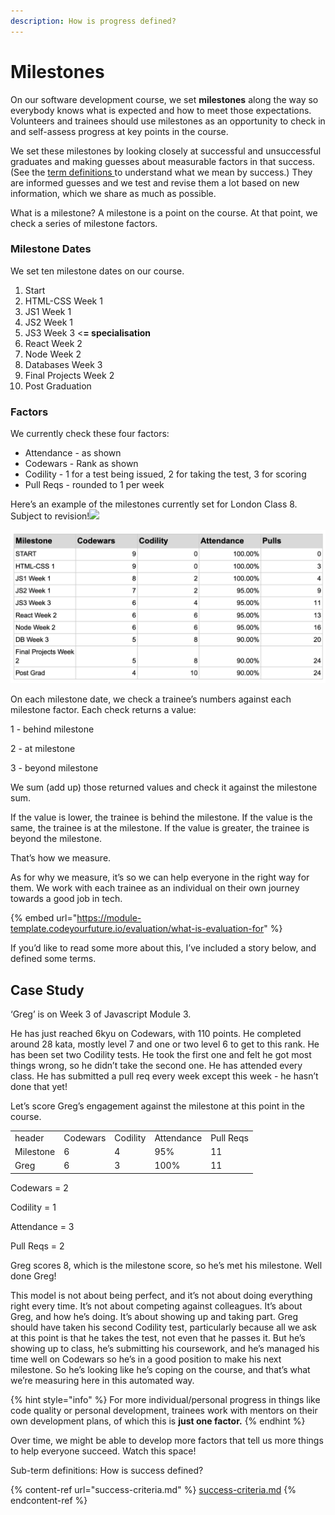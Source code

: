 ```yaml
---
description: How is progress defined?
---
```


# Milestones

On our software development course, we set **milestones** along the way so everybody knows what is expected and how to meet those expectations. Volunteers and trainees should use milestones as an opportunity to check in and self-assess progress at key points in the course.

We set these milestones by looking closely at successful and unsuccessful graduates and making guesses about measurable factors in that success. (See the [term definitions ](success-criteria.md)to understand what we mean by success.) They are informed guesses and we test and revise them a lot based on new information, which we share as much as possible.&#x20;

What is a milestone? A milestone is a point on the course. At that point, we check a series of milestone factors.&#x20;

### Milestone Dates&#x20;

We set ten milestone dates on our course.

1. Start
2. HTML-CSS Week 1&#x20;
3. JS1 Week 1&#x20;
4. JS2 Week 1&#x20;
5. JS3 Week 3 <**= specialisation**&#x20;
6. React Week 2&#x20;
7. Node Week 2&#x20;
8. Databases Week 3&#x20;
9. Final Projects Week 2&#x20;
10. Post Graduation&#x20;

### Factors&#x20;

We currently check these four factors:

* Attendance - as shown&#x20;
* Codewars - Rank as shown&#x20;
* Codility - 1 for a test being issued, 2 for taking the test, 3 for scoring&#x20;
* Pull Reqs - rounded to 1 per week

Here’s an example of the milestones currently set for London Class 8. Subject to revision!![](broken-reference)

![sample of milestones set for a live class](<../../../.gitbook/assets/Screenshot 2021-10-21 at 17.16.42.png>)

On each milestone date, we check a trainee’s numbers against each milestone factor. Each check returns a value:

1 - behind milestone&#x20;

2 - at milestone&#x20;

3 - beyond milestone

We sum (add up) those returned values and check it against the milestone sum.

If the value is lower, the trainee is behind the milestone. If the value is the same, the trainee is at the milestone. If the value is greater, the trainee is beyond the milestone.

That’s how we measure.

As for why we measure, it’s so we can help everyone in the right way for them. We work with each trainee as an individual on their own journey towards a good job in tech.&#x20;

{% embed url="https://module-template.codeyourfuture.io/evaluation/what-is-evaluation-for" %}

If you’d like to read some more about this, I’ve included a story below, and defined some terms.

## Case Study

‘Greg’ is on Week 3 of Javascript Module 3.

He has just reached 6kyu on Codewars, with 110 points. He completed around 28 kata, mostly level 7 and one or two level 6 to get to this rank. He has been set two Codility tests. He took the first one and felt he got most things wrong, so he didn’t take the second one. He has attended every class. He has submitted a pull req every week except this week - he hasn’t done that yet!

Let’s score Greg’s engagement against the milestone at this point in the course.

|           |          |          |            |           |
| --------- | -------- | -------- | ---------- | --------- |
| header    | Codewars | Codility | Attendance | Pull Reqs |
| Milestone | 6        | 4        | 95%        | 11        |
| Greg      | 6        | 3        | 100%       | 11        |



Codewars = 2&#x20;

Codility = 1&#x20;

Attendance = 3&#x20;

Pull Reqs = 2

Greg scores 8, which is the milestone score, so he’s met his milestone. Well done Greg!

This model is not about being perfect, and it’s not about doing everything right every time. It’s not about competing against colleagues. It’s about Greg, and how he’s doing. It’s about showing up and taking part. Greg should have taken his second Codility test, particularly because all we ask at this point is that he takes the test, not even that he passes it. But he’s showing up to class, he’s submitting his coursework, and he’s managed his time well on Codewars so he’s in a good position to make his next milestone. So he’s looking like he’s coping on the course, and that’s what we’re measuring here in this automated way.

{% hint style="info" %}
For more individual/personal progress in things like code quality or personal development, trainees work with mentors on their own development plans, of which this is **just one factor.**
{% endhint %}

Over time, we might be able to develop more factors that tell us more things to help everyone succeed. Watch this space!

Sub-term definitions:  How is success defined?

{% content-ref url="success-criteria.md" %}
[success-criteria.md](success-criteria.md)
{% endcontent-ref %}
